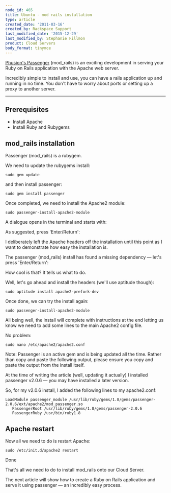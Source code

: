 ```yaml
---
node_id: 465
title: Ubuntu - mod rails installation
type: article
created_date: '2011-03-16'
created_by: Rackspace Support
last_modified_date: '2015-12-29'
last_modified_by: Stephanie Fillmon
product: Cloud Servers
body_format: tinymce
---
```


<a href="http://www.modrails.com/" class="external text" title="http://www.modrails.com/">Phusion's Passenger</a>
(mod\_rails) is an exciting development in serving your Ruby on Rails
application with the Apache web server.

Incredibly simple to install and use, you can have a rails application
up and running in no time. You don't have to worry about ports or
setting up a proxy to another server.

------------------------------------------------------------------------

<a href="" id="Prerequisites"></a>

<span class="mw-headline">Prerequisites </span>
-----------------------------------------------

-   Install Apache
-   Install Ruby and Rubygems

<a href="" id="mod_rails_installation"></a>

<span class="mw-headline">mod\_rails installation </span>
---------------------------------------------------------

Passenger (mod\_rails) is a rubygem.

We need to update the rubygems install:


    sudo gem update

and then install passenger:


    sudo gem install passenger

Once completed, we need to install the Apache2 module:


    sudo passenger-install-apache2-module

A dialogue opens in the terminal and starts with:

As suggested, press 'Enter/Return':

I deliberately left the Apache headers off the installation until this
point as I want to demonstrate how easy the installation is.

The passenger (mod\_rails) install has found a missing dependency &mdash;
let's press 'Enter/Return':

How cool is that? It tells us what to do.

Well, let's go ahead and install the headers (we'll use aptitude
though):


    sudo aptitude install apache2-prefork-dev

Once done, we can try the install again:


    sudo passenger-install-apache2-module

All being well, the install will complete with instructions at the end
letting us know we need to add some lines to the main Apache2 config
file.

No problem:


    sudo nano /etc/apache2/apache2.conf

Note: Passenger is an active gem and is being updated all the time.
Rather than copy and paste the following output, please ensure you copy
and paste the output from the install itself.

At the time of writing the article (well, updating it actually) I
installed passenger v2.0.6 &mdash; you may have installed a later version.

So, for my v2.0.6 install, I added the following lines to my
apache2.conf:


    LoadModule passenger_module /usr/lib/ruby/gems/1.8/gems/passenger-2.0.6/ext/apache2/mod_passenger.so
       PassengerRoot /usr/lib/ruby/gems/1.8/gems/passenger-2.0.6
       PassengerRuby /usr/bin/ruby1.8

<a href="" id="Apache_restart"></a>

<span class="mw-headline">Apache restart </span>
------------------------------------------------

Now all we need to do is restart Apache:


    sudo /etc/init.d/apache2 restart

Done

That's all we need to do to install mod\_rails onto our Cloud Server.

The next article will show how to create a Ruby on Rails application and
serve it using passenger &mdash; an incredibly easy process.

